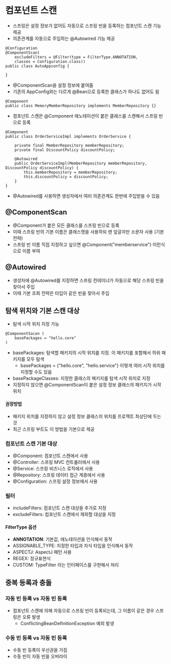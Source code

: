 # 컴포넌트 스캔
- 스프링은 설정 정보가 없어도 자동으로 스프링 빈을 등록하는 컴포넌트 스캔 기능 제공
- 의존관계를 자동으로 주입하는 @Autowired 기능 제공
````
@Configuration
@ComponentScan(
    excludeFilters = @Filter(type = FilterType.ANNOTATION, 
    classes = Configuration.class))
public class AutoAppconfig {

}
````
- @ComponentScan을 설정 정보에 붙여줌
- 기존의 AppConfig와는 다르게 @Bean으로 등록한 클래스가 하나도 없어도 됨
````
@Component
public class MemoryMemberRepository implements MemberRepository {}
````
- 컴포넌트 스캔은 @Component 애노테이션이 붙은 클래스를 스캔해서 스프링 빈으로 등록
````
@Component
public class OrderServiceImpl implements OrderService {
    
    private final MemberRepository memberRepository;
    private final DiscountPolicy discountPolicy;
    
    @Autowired
    public OrderServiceImpl(MemberRepository memberRepository, DiscountPolicy discountPolicy) {
        this.memberRepository = memberRepository;
        this.discountPolicy = discountPolicy;
    }
}
````
- @Autowired를 사용하면 생성자에서 여러 의존관계도 한번에 주입받을 수 있음

## @ComponentScan
- @Component가 붙은 모든 클래스를 스프링 빈으로 등록
- 이때 스프링 빈의 기본 이름은 클래스명을 사용하되 맨 앞글자만 소문자 사용 (기본 전략)
- 스프링 빈 이름 직접 지정하고 싶으면 @Component("memberservice") 이런식으로 이름 부여

## @Autowired
- 생성자에 @Autowired를 지정하면 스프링 컨테이너가 자동으로 해당 스프링 빈을 찾아서 주입
- 이때 기본 조회 전략은 타입이 같은 빈을 찾아서 주입

## 탐색 위치와 기본 스캔 대상
- 탐색 시작 위치 지정 가능
````
@ComponentSacan (
    basePackages = "hello.core"
)
````
- basePackages: 탐색할 패키지의 시작 위치를 지정. 이 패키지를 포함해서 하위 패키지를 모두 탐색
  - basePackages = {"hello.core", "hello.service"} 이렇게 여러 시작 위치를 지정할 수도 있음
- basePackageClasses: 지정한 클래스의 패키지를 탐색 시작 위치로 지정
- 지정하지 않으면 @ComponentScan이 붙은 설정 정보 클래스의 패키지가 시작 위치
#### 권장방법
- 패키지 위치를 지정하지 않고 설정 정보 클래스의 위치를 프로젝트 최상단에 두는 것
- 최근 스프링 부트도 이 방법을 기본으로 제공

### 컴포넌트 스캔 기본 대상
- @Component: 컴포넌트 스캔에서 사용
- @Controller: 스프링 MVC 컨트롤러에서 사용
- @Service: 스프링 비즈니스 로직에서 사용
- @Repository: 스프링 데이터 접근 계층에서 사용
- @Configuration: 스프링 설정 정보에서 사용

### 필터
- includeFilters: 컴포넌트 스캔 대상을 추가로 지정
- excludeFilters: 컴포넌트 스캔에서 제외할 대상을 지정

#### FilterType 옵션
- **ANNOTATION**: 기본값, 애노테이션을 인식해서 동작
- ASSIGNABLE_TYPE: 지정한 타입과 자식 타입을 인식해서 동작
- ASPECTJ: AspectJ 패턴 사용
- REGEX: 정규표현식
- CUSTOM: TypeFilter 라는 인터페이스를 구현해서 처리

## 중복 등록과 충돌
### 자동 빈 등록 vs 자동 빈 등록
- 컴포넌트 스캔에 의해 자동으로 스프링 빈이 등록되는데, 그 이름이 같은 경우 스프링은 오류 발생
  - ConflictingBeanDefinitionException 예외 발생
### 수동 빈 등록 vs 자동 빈 등록
- 수동 빈 등록이 우선권을 가짐
- 수동 빈이 자동 빈을 오버라이